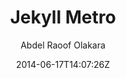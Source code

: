 ---
title: "Jekyll Metro"
github: https://github.com/olakara/JekyllMetro
demo: http://abdelraoof.com
author: Abdel Raoof Olakara

ssg:
  - Jekyll
cms:
  - No Cms
date: 2014-06-17T14:07:26Z
github_branch: master
description: "A Metro based theme for Jekyll"
stale: true
---
